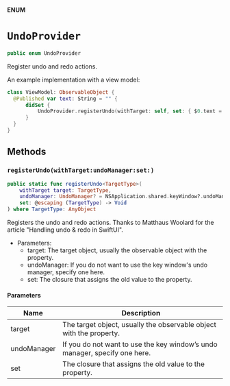 **ENUM**

# `UndoProvider`

```swift
public enum UndoProvider
```

Register undo and redo actions.

An example implementation with a view model:
  ```swift
  class ViewModel: ObservableObject {
    @Published var text: String = "" {
        didSet {
            UndoProvider.registerUndo(withTarget: self, set: { $0.text = oldValue })
        }
    }
  }
  ```

## Methods
### `registerUndo(withTarget:undoManager:set:)`

```swift
public static func registerUndo<TargetType>(
    withTarget target: TargetType,
    undoManager: UndoManager? = NSApplication.shared.keyWindow?.undoManager,
    set: @escaping (TargetType) -> Void
) where TargetType: AnyObject
```

Registers the undo and redo actions.
Thanks to Matthaus Woolard for the article "Handling undo & redo in SwiftUI".
- Parameters:
  - target: The target object, usually the observable object with the property.
  - undoManager: If you do not want to use the key window's undo manager, specify one here.
  - set: The closure that assigns the old value to the property.

#### Parameters

| Name | Description |
| ---- | ----------- |
| target | The target object, usually the observable object with the property. |
| undoManager | If you do not want to use the key window’s undo manager, specify one here. |
| set | The closure that assigns the old value to the property. |